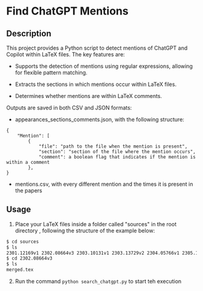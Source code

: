 # Find ChatGPT Mentions


## Description

This project provides a Python script to detect mentions of ChatGPT and Copilot within LaTeX files. The key features are:

- Supports the detection of mentions using regular expressions, allowing for flexible pattern matching.

- Extracts the sections in which mentions occur within LaTeX files.

- Determines whether mentions are within LaTeX comments.

Outputs are saved in both CSV and JSON formats: 

- appearances_sections_comments.json, with the following structure:

```
{
    "Mention": [
        {
            "file": "path to the file when the mention is present",
            "section": "section of the file where the mention occurs",
            "comment": a boolean flag that indicates if the mention is within a comment
        },
}
```

- mentions.csv, with every different mention and the times it is present in the papers


## Usage

1. Place your LaTeX files inside a folder called "sources" in the root directory , following the structure of the example below:

```bash
$ cd sources
$ ls
2301.12169v1 2302.08664v3 2303.10131v1 2303.13729v2 2304.05766v1 2305.16365v1 2306.10019v1 2307.04291v1 2308.09637v2 2308.12079v1 2309.04197v1 2302.05564v1 2303.09727v1 2303.10439v2 2303.15684v1 2304.14628v2 
$ cd 2302.08664v3
$ ls
merged.tex
```

2. Run the command ```python search_chatgpt.py``` to start teh execution